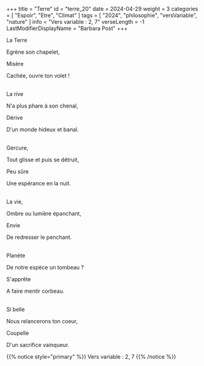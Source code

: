 +++
title = "Terre"
id = "terre_20"
date = 2024-04-29
weight = 3
categories = [ "Espoir", "Etre", "Climat" ]
tags = [ "2024", "philosophie", "versVariable", "nature" ]
info = "Vers variable : 2, 7"
verseLength = -1
LastModifierDisplayName = "Barbara Post"
+++

La Terre

Egrène son chapelet,

Misère

Cachée, ouvre ton volet !

 \
La rive

N'a plus phare à son chenal,

Dérive

D'un monde hideux et banal.

 \
Gercure,

Tout glisse et puis se détruit,

Peu sûre

Une espérance en la nuit.

 \
La vie,

Ombre ou lumière épanchant,

Envie

De redresser le penchant.

 \
Planète

De notre espèce un tombeau ?

S'apprête

A faire mentir corbeau.

 \
Si belle

Nous relancerons ton coeur,

Coupelle

D'un sacrifice vainqueur.

{{% notice style="primary" %}}
Vers variable : 2, 7
{{% /notice %}}
